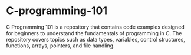 # C-programming-101
C Programming 101 is a repository that contains code examples designed for beginners to understand the fundamentals of programming in C. The repository covers topics such as data types, variables, control structures, functions, arrays, pointers, and file handling.   
